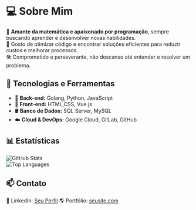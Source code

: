 # 💻 Sobre Mim  

🎯 **Amante da matemática e apaixonado por programação**, sempre buscando aprender e desenvolver novas habilidades.  
🚀 Gosto de otimizar código e encontrar soluções eficientes para reduzir custos e melhorar processos.  
🛠️ Comprometido e perseverante, não descanso até entender e resolver um problema.  

## 🔧 Tecnologias e Ferramentas  

- 🚀 **Back-end:** Golang, Python, JavaScript
- 🎨 **Front-end:** HTML,CSS, Vue.js  
- 🛢️ **Banco de Dados:** SQL Server, MySQL  
- ☁️ **Cloud & DevOps:** Google Cloud, GitLab, GitHub

## 📊 Estatísticas  

![GitHub Stats](https://github-readme-stats.vercel.app/api?username=LeonardoLBraga&show_icons=true&theme=dracula)  
![Top Languages](https://github-readme-stats.vercel.app/api/top-langs/?username=LeonardoLBraga&layout=compact&theme=dracula)  

## 📫 Contato  

💼 LinkedIn: [Seu Perfil](https://www.linkedin.com/in/leonardolbraga/) 
🌎 Portfólio: [seusite.com](https://leonardolbraga.github.io/) 


<!--
**LeonardoLBraga/LeonardoLBraga** is a ✨ _special_ ✨ repository because its `README.md` (this file) appears on your GitHub profile.

Here are some ideas to get you started:

- 🔭 I’m currently working on ...
- 🌱 I’m currently learning ...
- 👯 I’m looking to collaborate on ...
- 🤔 I’m looking for help with ...
- 💬 Ask me about ...
- 📫 How to reach me: ...
- 😄 Pronouns: ...
- ⚡ Fun fact: ...
-->
